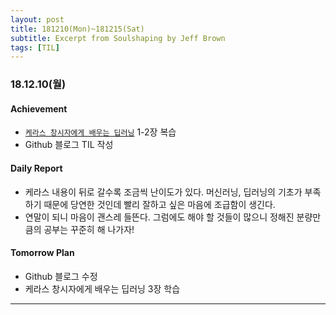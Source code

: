 ```yaml
---
layout: post
title: 181210(Mon)~181215(Sat)
subtitle: Excerpt from Soulshaping by Jeff Brown
tags: [TIL]
---
```


### 18.12.10(월)
#### Achievement
  - [`케라스 창시자에게 배우는 딥러닝`](http://www.kyobobook.co.kr/product/detailViewKor.laf?ejkGb=KOR&mallGb=KOR&barcode=9791160505979&orderClick=LEA&Kc=) 1-2장 복습
  - Github 블로그 TIL 작성

#### Daily Report
  - 케라스 내용이 뒤로 갈수록 조금씩 난이도가 있다. 머신러닝, 딥러닝의 기초가 부족하기 때문에 당연한 것인데 빨리 잘하고 싶은 마음에 조급함이 생긴다.
  - 연말이 되니 마음이 괜스레 들뜬다. 그럼에도 해야 할 것들이 많으니 정해진 분량만큼의 공부는 꾸준히 해 나가자!

#### Tomorrow Plan
  - Github 블로그 수정
  - 케라스 창시자에게 배우는 딥러닝 3장 학습

---
